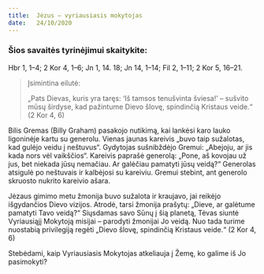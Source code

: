 ```yaml
---
title:  Jėzus – vyriausiasis mokytojas
date:   24/10/2020
---
```


### Šios savaitės tyrinėjimui skaitykite:
Hbr 1, 1–4; 2 Kor 4, 1–6; Jn 1, 14. 18; Jn 14, 1–14; Fil 2, 1–11; 2 Kor 5, 16–21.

> <p>Įsimintina eilutė:</p>
> „Pats Dievas, kuris yra taręs: ‘Iš tamsos tenušvinta šviesa!ʼ – sušvito mūsų širdyse, kad pažintume Dievo šlovę, spindinčią Kristaus veide.“ (2 Kor 4, 6)

Bilis Gremas (Billy Graham) pasakojo nutikimą, kai lankėsi karo lauko ligoninėje kartu su generolu. Vienas jaunas kareivis „buvo taip sužalotas, kad gulėjo veidu į neštuvus“. Gydytojas sušnibždėjo Gremui: „Abejoju, ar jis kada nors vėl vaikščios“. Kareivis paprašė generolą: „Pone, aš kovojau už jus, bet niekada jūsų nemačiau. Ar galėčiau pamatyti jūsų veidą?“ Generolas atsigulė po neštuvais ir kalbėjosi su kareiviu. Gremui stebint, ant generolo skruosto nukrito kareivio ašara.

Jėzaus gimimo metu žmonija buvo sužalota ir kraujavo, jai reikėjo išgydančios Dievo vizijos. Atrodė, tarsi žmonija prašytų: „Dieve, ar galėtume pamatyti Tavo veidą?“ Siųsdamas savo Sūnų į šią planetą, Tėvas siuntė Vyriausiąjį Mokytoją misijai – parodyti žmonijai Jo veidą. Nuo tada turime nuostabią privilegiją regėti „Dievo šlovę, spindinčią Kristaus veide.“ (2 Kor 4, 6)

Stebėdami, kaip Vyriausiasis Mokytojas atkeliauja į Žemę, ko galime iš Jo pasimokyti?